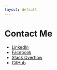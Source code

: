 ```yaml
---
layout: default
---
```


# Contact Me

* [LinkedIn](http://www.linkedin.com/in/thomas-cross)
* [Facebook](http://www.facebook.com/chmoder)
* [Stack Overflow](http://stackoverflow.com/cv/chmoder)
* [GitHub](https://github.com/chmoder)
